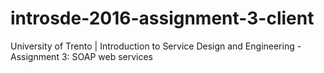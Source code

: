 # introsde-2016-assignment-3-client
University of Trento | Introduction to Service Design and Engineering - Assignment 3: SOAP web services

